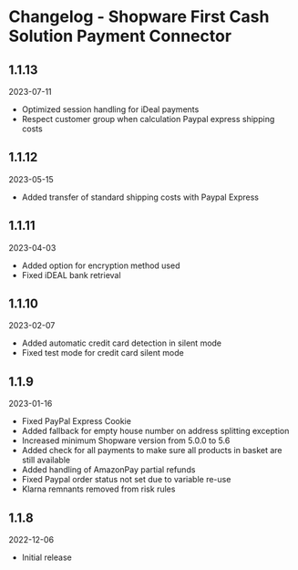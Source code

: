 # Changelog - Shopware First Cash Solution Payment Connector

## 1.1.13
2023-07-11
* Optimized session handling for iDeal payments
* Respect customer group when calculation Paypal express shipping costs

## 1.1.12
2023-05-15
* Added transfer of standard shipping costs with Paypal Express

## 1.1.11
2023-04-03
* Added option for encryption method used
* Fixed iDEAL bank retrieval

## 1.1.10
2023-02-07
* Added automatic credit card detection in silent mode
* Fixed test mode for credit card silent mode

## 1.1.9
2023-01-16
* Fixed PayPal Express Cookie
* Added fallback for empty house number on address splitting exception
* Increased minimum Shopware version from 5.0.0 to 5.6
* Added check for all payments to make sure all products in basket are still available
* Added handling of AmazonPay partial refunds
* Fixed Paypal order status not set due to variable re-use
* Klarna remnants removed from risk rules

## 1.1.8
2022-12-06
* Initial release
